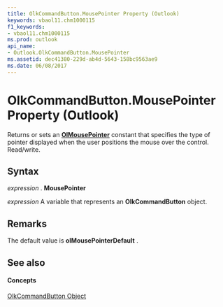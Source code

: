 ```yaml
---
title: OlkCommandButton.MousePointer Property (Outlook)
keywords: vbaol11.chm1000115
f1_keywords:
- vbaol11.chm1000115
ms.prod: outlook
api_name:
- Outlook.OlkCommandButton.MousePointer
ms.assetid: dec41380-229d-ab4d-5643-158bc9563ae9
ms.date: 06/08/2017
---
```



# OlkCommandButton.MousePointer Property (Outlook)

Returns or sets an **[OlMousePointer](olmousepointer-enumeration-outlook.md)** constant that specifies the type of pointer displayed when the user positions the mouse over the control. Read/write.


## Syntax

 _expression_ . **MousePointer**

 _expression_ A variable that represents an **OlkCommandButton** object.


## Remarks

The default value is **olMousePointerDefault** .


## See also


#### Concepts


[OlkCommandButton Object](olkcommandbutton-object-outlook.md)


